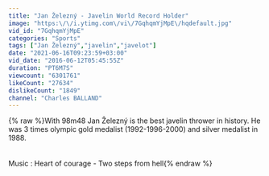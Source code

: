 ```yaml
---
title: "Jan Železný - Javelin World Record Holder"
image: "https:\/\/i.ytimg.com\/vi\/7GqhqmYjMpE\/hqdefault.jpg"
vid_id: "7GqhqmYjMpE"
categories: "Sports"
tags: ["Jan Železný","javelin","javelot"]
date: "2021-06-16T09:23:59+03:00"
vid_date: "2016-06-12T05:45:55Z"
duration: "PT6M7S"
viewcount: "6301761"
likeCount: "27634"
dislikeCount: "1849"
channel: "Charles BALLAND"
---
```

{% raw %}With 98m48 Jan Železný is the best javelin thrower in history. He was 3 times olympic gold medalist (1992-1996-2000) and silver medalist in 1988.<br /><br /><br />Music : Heart of courage - Two steps from hell{% endraw %}
